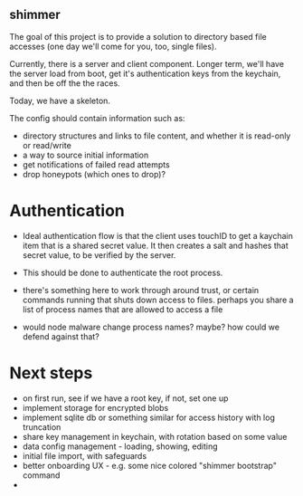 shimmer
-----


The goal of this project is to provide a solution to directory based file accesses (one day we'll come for you, too, single files).

Currently, there is a server and client component. Longer term, we'll have the server load from boot, get it's authentication keys from the keychain, and then be off the the races.

Today, we have a skeleton.

The config should contain information such as:

 - directory structures and links to file content, and whether it is read-only or read/write
 - a way to source initial information 
 - get notifications of failed read attempts
 - drop honeypots (which ones to drop)?


# Authentication
 - Ideal authentication flow is that the client uses touchID to get a kaychain item that
 is a shared secret value. It then creates a salt and hashes that secret value, to be verified
 by the server.
 - This should be done to authenticate the root process.

 - there's something here to work through around trust, or certain commands running that shuts down
 access to files. perhaps you share a list of process names that are allowed to access a file

 - would node malware change process names? maybe? how could we defend against that?


# Next steps
 - on first run, see if we have a root key, if not, set one up
 - implement storage for encrypted blobs
 - implement sqlite db or something similar for access history with log truncation
 - share key management in keychain, with rotation based on some value
 - data config management - loading, showing, editing
 - initial file import, with safeguards
 - better onboarding UX - e.g. some nice colored "shimmer bootstrap" command
 -